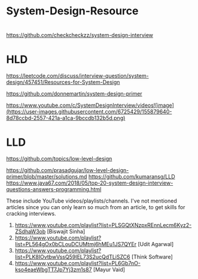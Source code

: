 # System-Design-Resource

#
https://github.com/checkcheckzz/system-design-interview

# HLD
https://leetcode.com/discuss/interview-question/system-design/457451/Resources-for-System-Design
 
https://github.com/donnemartin/system-design-primer

 https://www.youtube.com/c/SystemDesignInterview/videos![image](https://user-images.githubusercontent.com/6725429/155879640-8d78ccbd-2557-421a-a1ca-9bccdb132b5d.png)


# LLD 
https://github.com/topics/low-level-design

https://github.com/prasadgujar/low-level-design-primer/blob/master/solutions.md
https://github.com/kumaransg/LLD
https://www.java67.com/2018/05/top-20-system-design-interview-questions-answers-programming.html

These include YouTube videos/playlists/channels. I've not mentioned articles since you can only learn so much from an article, to get skills for cracking interviews.
1) https://www.youtube.com/playlist?list=PLSGQtXNzpxREnnLecm6Kyz2-ZSdhaW3ob [Biswajit Sinha]
2) https://www.youtube.com/playlist?list=PL564gOx0bCLouDCUMtmj6hMEu1JS7QYEr [Udit Agarwal]
3) https://www.youtube.com/playlist?list=PLK8IOvtbwVssQ59IEL73S2ucQdTLiSZC6 [Think Software]
4) https://www.youtube.com/playlist?list=PL6Gb7nO-kso4eaeWbgTT7Jp7Yj3zm1s87 [Mayur Vaid]
